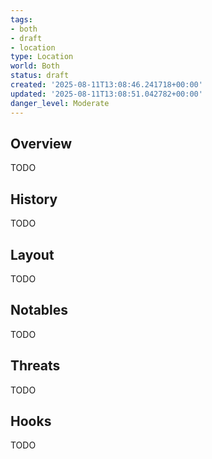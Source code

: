```yaml
---
tags:
- both
- draft
- location
type: Location
world: Both
status: draft
created: '2025-08-11T13:08:46.241718+00:00'
updated: '2025-08-11T13:08:51.042782+00:00'
danger_level: Moderate
---
```



## Overview

TODO
## History

TODO
## Layout

TODO
## Notables

TODO
## Threats

TODO
## Hooks

TODO
